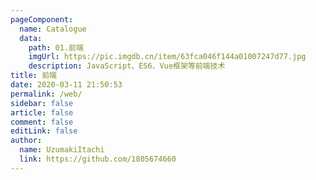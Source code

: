 ```yaml
---
pageComponent:
  name: Catalogue
  data:
    path: 01.前端
    imgUrl: https://pic.imgdb.cn/item/63fca046f144a01007247d77.jpg
    description: JavaScript、ES6、Vue框架等前端技术
title: 前端
date: 2020-03-11 21:50:53
permalink: /web/
sidebar: false
article: false
comment: false
editLink: false
author:
  name: UzumakiItachi
  link: https://github.com/1805674660
---
```

